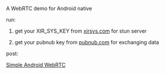A WebRTC demo for Android native

run:

1. get your XIR_SYS_KEY from [xirsys.com](http://xirsys.com) for stun server

2. get your pubnub key from [pubnub.com](https://www.pubnub.com) for exchanging data

post:

[Simple Android WebRTC](https://himike.win/2017/03/18/SimpleWebRTC/)